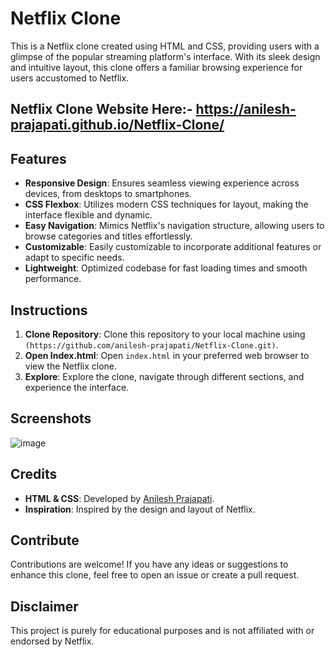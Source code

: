 # Netflix Clone

This is a Netflix clone created using HTML and CSS, providing users with a glimpse of the popular streaming platform's interface. With its sleek design and intuitive layout, this clone offers a familiar browsing experience for users accustomed to Netflix.

 ## Netflix Clone Website Here:- https://anilesh-prajapati.github.io/Netflix-Clone/

## Features

- **Responsive Design**: Ensures seamless viewing experience across devices, from desktops to smartphones.
- **CSS Flexbox**: Utilizes modern CSS techniques for layout, making the interface flexible and dynamic.
- **Easy Navigation**: Mimics Netflix's navigation structure, allowing users to browse categories and titles effortlessly.
- **Customizable**: Easily customizable to incorporate additional features or adapt to specific needs.
- **Lightweight**: Optimized codebase for fast loading times and smooth performance.

## Instructions

1. **Clone Repository**: Clone this repository to your local machine using `(https://github.com/anilesh-prajapati/Netflix-Clone.git)`.
2. **Open Index.html**: Open `index.html` in your preferred web browser to view the Netflix clone.
3. **Explore**: Explore the clone, navigate through different sections, and experience the interface.

## Screenshots

![image](https://github.com/anilesh-prajapati/Netflix-Clone/assets/65806802/6e78e90a-90ca-401a-b462-85ed90efe15a)


## Credits

- **HTML & CSS**: Developed by [Anilesh Prajapati](https://github.com/anilesh-prajapati).
- **Inspiration**: Inspired by the design and layout of Netflix.

## Contribute

Contributions are welcome! If you have any ideas or suggestions to enhance this clone, feel free to open an issue or create a pull request.


## Disclaimer

This project is purely for educational purposes and is not affiliated with or endorsed by Netflix.
